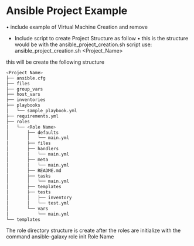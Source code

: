 # Ansible Project Example

• include example of Virtual Machine Creation and remove
* Include script to create Project Structure as follow
• this is the structure would be with the ansible_project_creation.sh script 
   use: 
     ansible_project_creation.sh  <Project_Name>  

this will be create the following structure
```  bash
<Project Name>
├── ansible.cfg
├── files
├── group_vars
├── host_vars
├── inventories
├── playbooks
│   └── sample_playbook.yml
├── requirements.yml
├── roles
│   └── <Role Name>
│       ├── defaults
│       │   └── main.yml
│       ├── files
│       ├── handlers
│       │   └── main.yml
│       ├── meta
│       │   └── main.yml
│       ├── README.md
│       ├── tasks
│       │   └── main.yml
│       ├── templates
│       ├── tests
│       │   ├── inventory
│       │   └── test.yml
│       └── vars
│           └── main.yml
└── templates
``` 
The role directory structure is create after the roles are initialize with the command ansible-galaxy role init Role Name


